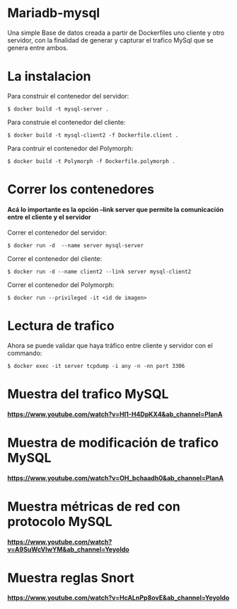 # Mariadb-mysql
Una simple Base de datos creada a partir de Dockerfiles uno cliente y otro servidor, con la finalidad de generar y capturar el trafico MySql que se genera entre ambos.

# La instalacion
Para construir el contenedor del servidor:
```
$ docker build -t mysql-server .
```
Para construie el contenedor del cliente:
```
$ docker build -t mysql-client2 -f Dockerfile.client .
```
Para contruir el contenedor del Polymorph:
```
$ docker build -t Polymorph -f Dockerfile.polymorph .
```

# Correr los contenedores



#### Acá lo importante es la opción –link server que permite la comunicación entre el cliente y el servidor

Correr el contenedor del servidor:
```
$ docker run -d  --name server mysql-server 
```
Correr el contenedor del cliente:
```
$ docker run -d --name client2 --link server mysql-client2
```
Correr el contenedor del Polymorph:
```
$ docker run --privileged -it <id de imagen>
```


# Lectura de trafico
Ahora se puede validar que haya tráfico entre cliente y servidor con el commando:
```
$ docker exec -it server tcpdump -i any -n -nn port 3306
```

# Muestra del trafico MySQL

#### https://www.youtube.com/watch?v=HI1-H4DpKX4&ab_channel=PlanA

# Muestra de modificación de trafico MySQL

#### https://www.youtube.com/watch?v=OH_bchaadh0&ab_channel=PlanA

#  Muestra  métricas de red  con protocolo MySQL

#### https://www.youtube.com/watch?v=A9SuWcVIwYM&ab_channel=Yeyoldo

# Muestra reglas Snort

#### https://www.youtube.com/watch?v=HcALnPp8ovE&ab_channel=Yeyoldo
